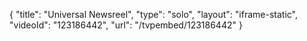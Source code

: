 {
    "title": "Universal Newsreel",
    "type": "solo",
    "layout": "iframe-static",
    "videoId": "123186442",
    "url": "\/tvpembed\/123186442"
}